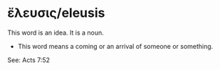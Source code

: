 # ἔλευσις/eleusis
This word is an idea. It is a noun.

* This word means a coming or an arrival of someone or something.

See: Acts 7:52
